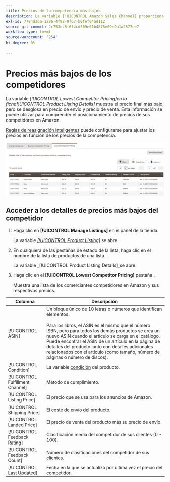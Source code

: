 ```yaml
---
title: Precios de la competencia más bajos
description: La variable [!UICONTROL Amazon Sales Channel] proporciona la variable [!UICONTROL Lowest Competitor Pricing] para ayudarle a comprender la posición de precios de sus competidores en Amazon.
exl-id: 7784d36a-1286-4f92-9f67-b0fef04ad112
source-git-commit: 2c753ec5f6f4cd509e61b4875e09e9a1a2577ee7
workflow-type: tm+mt
source-wordcount: '254'
ht-degree: 0%

---
```


# Precios más bajos de los competidores

La variable _[!UICONTROL Lowest Competitor Pricing]_en la ficha_[!UICONTROL Product Listing Details]_ muestra el precio final más bajo, pero se desglosa en precio de envío y precio de venta. Esta información se puede utilizar para comprender el posicionamiento de precios de sus competidores en Amazon.

[Reglas de reasignación inteligentes](./intelligent-repricing-rules.md) puede configurarse para ajustar los precios en función de los precios de la competencia.

![Precios más bajos de los competidores](assets/amazon-listing-details-lowest-comp.png)

## Acceder a los detalles de precios más bajos del competidor

1. Haga clic en **[!UICONTROL Manage Listings]** en el panel de la tienda.

   La variable [_[!UICONTROL Product Listing]_](./managing-product-listings.md) se abre.

1. En cualquiera de las pestañas de estado de la lista, haga clic en el nombre de la lista de productos de una lista.

   La variable _[!UICONTROL Product Listing Details]_se abre.

1. Haga clic en el **[!UICONTROL Lowest Competitor Pricing]** pestaña .

   Muestra una lista de los comerciantes competidores en Amazon y sus respectivos precios.

| Columna | Descripción |
|---|---|
| [!UICONTROL ASIN] | Un bloque único de 10 letras o números que identifican elementos.<br><br>Para los libros, el ASIN es el mismo que el número ISBN, pero para todos los demás productos se crea un nuevo ASIN cuando el artículo se carga en el catálogo. Puede encontrar el ASIN de un artículo en la página de detalles del producto junto con detalles adicionales relacionados con el artículo (como tamaño, número de páginas o número de discos). |
| [!UICONTROL Condition] | La variable [condición](./product-listing-condition.md) del producto. |
| [!UICONTROL Fulfillment Channel] | Método de cumplimiento. |
| [!UICONTROL Listing Price] | El precio que se usa para los anuncios de Amazon. |
| [!UICONTROL Shipping Price] | El coste de envío del producto. |
| [!UICONTROL Landed Price] | El precio de venta del producto más su precio de envío. |
| [!UICONTROL Feedback Rating] | Clasificación media del competidor de sus clientes (0 - 100). |
| [!UICONTROL Feedback Count] | Número de clasificaciones del competidor de sus clientes. |
| [!UICONTROL Last Updated] | Fecha en la que se actualizó por última vez el precio del competidor. |
